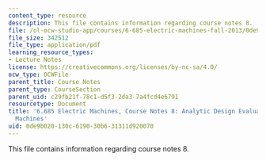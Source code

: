 ```yaml
---
content_type: resource
description: This file contains information regarding course notes 8.
file: /ol-ocw-studio-app/courses/6-685-electric-machines-fall-2013/0de9b020130c619030b631311d920070_MIT6_685F13_chapter8.pdf
file_size: 342512
file_type: application/pdf
learning_resource_types:
- Lecture Notes
license: https://creativecommons.org/licenses/by-nc-sa/4.0/
ocw_type: OCWFile
parent_title: Course Notes
parent_type: CourseSection
parent_uid: c29fb21f-78c1-d5f3-2da3-7a4fcd4e6791
resourcetype: Document
title: '6.685 Electric Machines, Course Notes 8: Analytic Design Evaluation of Induction
  Machines'
uid: 0de9b020-130c-6190-30b6-31311d920070
---
```

This file contains information regarding course notes 8.